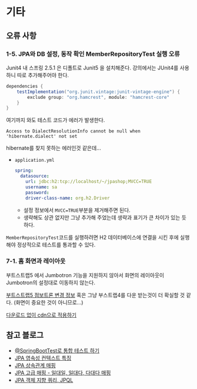 # 기타

## 오류 사항

### 1-5. JPA와 DB 설정, 동작 확인 MemberRepositoryTest 실행 오류

Junit4 내 스프링 2.5.1 은 디폴트로 Junit5 을 설치해준다. 강의에서는 JUnit4를 사용하니 따로 추가해주어야 한다.

```groovy
dependencies {
    testImplementation("org.junit.vintage:junit-vintage-engine") {
        exclude group: "org.hamcrest", module: "hamcrest-core"
    }
}
```

여기까지 와도 테스트 코드가 에러가 발생한다.

```
Access to DialectResolutionInfo cannot be null when 'hibernate.dialect' not set
```

hibernate를 찾지 못하는 에러인것 같은데...

* `application.yml`
    ```yaml
    spring:
      datasource:
        url: jdbc:h2:tcp://localhost/~/jpashop;MVCC=TRUE
        username: sa
        password:
        driver-class-name: org.h2.Driver
    ```
    * 설정 정보에서 `MVCC=TRUE`부분을 제거해주면 된다.
    * 생략해도 상관 없지만 그냥 추가해 주었는데 생략과 표기가 큰 차이가 있는 듯 하다.

`MemberRepositoryTest`코드를 실행하려면 H2 데이터베이스에 연결을 시킨 후에 실행해야 정상적으로 테스트를 통과할 수 있다.

### 7-1. 홈 화면과 레이아웃

부트스트랩5 에서 Jumbotron 기능을 지원하지 않아서 화면의 레이아웃이 Jumbotron의 설정대로 이동하지 않는다.

[부트스트랩5 점보트론 변경 정보](https://getbootstrap.com/docs/5.0/migration/#jumbotron)
혹은 그냥 부스트랩4를 다운 받는것이 더 확실할 것 같다. (화면이 중요한 것이 아니므로...)

[다운로드 없이 cdn으로 적용하기](https://www.inflearn.com/questions/151764)

## 참고 블로그

* [@SpringBootTest로 통합 테스트 하기](https://goddaehee.tistory.com/211)
* [JPA 영속성 컨텍스트 특징](https://victorydntmd.tistory.com/207)
* [JPA 상속관계 매핑](https://hyeooona825.tistory.com/90)
* [JPA 고급 매핑 - 일대일, 일대다, 다대다 매핑](http://wonwoo.ml/index.php/post/834)
* [JPA 객체 지향 쿼리, JPQL](https://ict-nroo.tistory.com/116)
